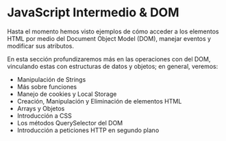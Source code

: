# JavaScript Intermedio & DOM

Hasta el momento hemos visto ejemplos de cómo acceder a los elementos HTML por medio del Document Object Model (DOM), manejar eventos y modificar sus atributos.

En esta sección profundizaremos más en las operaciones con del DOM, vinculando estas con estructuras de datos y objetos; en general, veremos:

- Manipulación de Strings
- Más sobre funciones
- Manejo de cookies y Local Storage
- Creación, Manipulación y Eliminación de elementos HTML
- Arrays y Objetos
- Introducción a CSS
- Los métodos QuerySelector del DOM
- Introducción a peticiones HTTP en segundo plano

